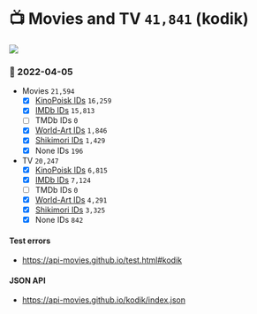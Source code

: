 # :tv: Movies and TV `41,841` (kodik)

<a href="https://API-Movies.github.io"><img src="https://API-Movies.github.io/banner.png?cache"></a>

### :date: 2022-04-05
- Movies `21,594`
  - [x] <a href="https://API-Movies.github.io/kodik/movie_kinopoisk_ids.json">KinoPoisk IDs</a> `16,259`
  - [x] <a href="https://API-Movies.github.io/kodik/movie_imdb_ids.json">IMDb IDs</a> `15,813`
  - [ ] TMDb IDs `0`
  - [x] <a href="https://API-Movies.github.io/kodik/movie_world_art_ids.json">World-Art IDs</a> `1,846`
  - [x] <a href="https://API-Movies.github.io/kodik/movie_shikimori_ids.json">Shikimori IDs</a> `1,429`
  - [x] None IDs `196`
- TV `20,247`
  - [x] <a href="https://API-Movies.github.io/kodik/tv_kinopoisk_ids.json">KinoPoisk IDs</a> `6,815`
  - [x] <a href="https://API-Movies.github.io/kodik/tv_imdb_ids.json">IMDb IDs</a> `7,124`
  - [ ] TMDb IDs `0`
  - [x] <a href="https://API-Movies.github.io/kodik/tv_world_art_ids.json">World-Art IDs</a> `4,291`
  - [x] <a href="https://API-Movies.github.io/kodik/tv_shikimori_ids.json">Shikimori IDs</a> `3,325`
  - [x] None IDs `842`
#### Test errors
- <a href='https://api-movies.github.io/test.html#kodik'>https://api-movies.github.io/test.html#kodik</a>
#### JSON API
- <a href='https://api-movies.github.io/kodik/index.json'>https://api-movies.github.io/kodik/index.json</a>
